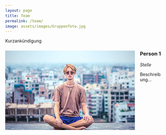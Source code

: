 ```yaml
---
layout: page
title: Team
permalink: /team/
image: assets/images/Gruppenfoto.jpg
---
```

<p>Kurzankündigung</p>

<style type="text/css" media="screen">
   img { float: left; margin-right: 1em; }
   h3 {clear: left; }
</style>

<h3><img width="416" height="256" src="assets/images/pic04.jpg"/>Person 1</h3>
<p><i>Stelle</i></p>
<p>Beschreibung...</p>
